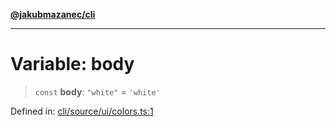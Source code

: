 [**@jakubmazanec/cli**](../../../README.md)

---

# Variable: body

> `const` **body**: `"white"` = `'white'`

Defined in:
[cli/source/ui/colors.ts:1](https://github.com/jakubmazanec/tools/blob/d8ee2855cc8c253cbcc5c4d49e7356ff8450cbde/packages/cli/source/ui/colors.ts#L1)

